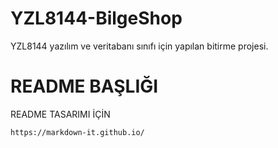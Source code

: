 # YZL8144-BilgeShop
YZL8144 yazılım ve veritabanı sınıfı için yapılan bitirme projesi.

# README BAŞLIĞI

README TASARIMI İÇİN

```
https://markdown-it.github.io/
```
